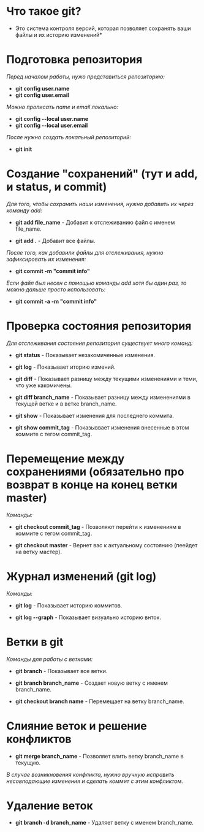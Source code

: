

# Что такое git?

* Это система контроля версий, которая позволяет сохранять ваши файлы и их историю изменений*

# Подготовка репозитория

*Перед началом работы, нужо представиться репозиторию:*
* __git config user.name__
* __git config user.email__

*Можно прописать name и email локально:*
* __git config --local user.name__
* __git config --local user.email__

*После нужно создать локальный репозиторий:*

* __git init__

# Создание "сохранений" (тут и add, и status, и commit)

*Для того, чтобы сохранить наши изменения, нужно добавить их через команду add:*

* __git add file_name__ - 
    Добавит к отслеживанию файл с именем file_name.

* __git add .__ - 
    Добавит все файлы.

*После того, как добавили файлы для отслеживания, нужно зафиксировать их изменения:*

* __git commit -m "commit info"__

*Если файл был несен с помощью команды add хотя бы один раз, то можно дальше просто использовать:*

* __git commit -a -m "commit info"__

# Проверка состояния репозитория

*Для отслеживания состояния репозитория существует много команд:*
* __git status__ - 
    Показывает незакомиченные изменения.

* __git log__ - 
    Показывает иторию измений.

* __git diff__ - 
    Показывает разницу между текущими изменениями и теми, что уже какомичены.

* __git diff branch_name__ - 
    Показывает разницу между изменениями в текущей ветке и в ветке branch_name.

* __git show__ - 
    Показывает изменения для последнего коммита.

* __git show commit_tag__ - 
    Показыввает изменения внесенные в этом коммите с тегом commit_tag.

# Перемещение между сохранениями (обязательно про возврат в конце на конец ветки master)

*Команды:*

* __git checkout commit_tag__ - 
    Позволяют перейти к изменениям в коммите с тегом commit_tag.
    
* __git checkout master__ - 
    Вернет вас к актуальному состоянию (пеейдет на ветку мастер).
     
# Журнал изменений (git log)

*Команды:*

* __git log__ - 
    Показывает историю коммитов.

* __git log --graph__ - 
    Показывает визуально историю внток.

# Ветки в git

*Команды для работы с ветками:*

* __git branch__ - 
    Показывает все ветки.

* __git branch branch_name__ - 
    Создает новую ветку с именем branch_name.

* __git checkout branch name__ - 
    Перемещает на ветку branch_name.

# Слияние веток и решение конфликтов

* __git merge branch_name__ - 
    Позволяет влить ветку branch_name в текущую.

*В случае возникновения конфликта, нужно вручную исправить несовподающие изменения и сделать коммит с этим конфликтом.*

# Удаление веток

* __git branch -d branch_name__ - 
    Удаляет ветку с именем branch_name.